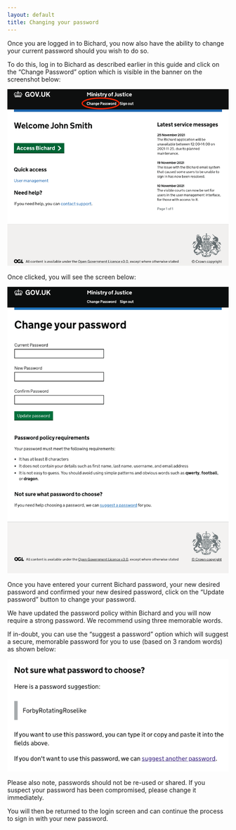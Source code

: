 ```yaml
---
layout: default
title: Changing your password
---
```


Once you are logged in to Bichard, you now also have the ability to change your current password should you wish to do so.

To do this, log in to Bichard as described earlier in this guide and click on the “Change Password” option which is visible in the banner on the screenshot below:

![Change password link](image1.png)

Once clicked, you will see the screen below:

![Change password form](image2.png)

Once you have entered your current Bichard password, your new desired password and confirmed your new desired password, click on the “Update password” button to change your password.

We have updated the password policy within Bichard and you will now require a strong password. We recommend using three memorable words.

If in-doubt, you can use the “suggest a password” option which will suggest a secure, memorable password for you to use (based on 3 random words) as shown below:

![Password suggestions](image3.png)

Please also note, passwords should not be re-used or shared. If you suspect your password has been compromised, please change it immediately.

You will then be returned to the login screen and can continue the process to sign in with your new password.
